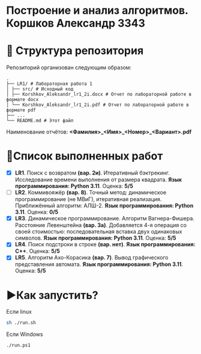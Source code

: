 <h1>Построение и анализ алгоритмов. Коршков Александр 3343</h1>
<h1>📁 Структура репозитория</h1>

Репозиторий организован следующим образом:
```
.
├── LR1/ # Лабораторная работа 1
│ ├── src/ # Исходный код
│ ├── Korshkov_Aleksandr_lr1_2i.docx # Отчет по лабораторной работе в формате docx
│ └── Korshkov_Aleksandr_lr1_2i.pdf # Отчет по лабораторной работе в формате pdf
├── ...
└── README.md # Этот файл
```
Наименование отчётов: **<Фамилия>\_<Имя>\_<Номер>\_<Вариант>.pdf**
<h1><b>📃Список выполненных работ</b></h1>

- [x] **LR1**. Поиск с возвратом **(вар. 2и)**. Итеративный бэктрекинг. Исследование времени выполнения от размера квадрата. **Язык программирования: Python 3.11**. Оценка: **5/5**
- [ ] **LR2**. Коммивояжёр **(вар. 8)**. Точный метод: динамическое программирование (не МВиГ), итеративная реализация. Приближённый алгоритм: АЛШ-2. **Язык программирования: Python 3.11**. Оценка: **0/5**
- [x] **LR3**. Динамическое программирование. Алгоритм Вагнера-Фишера. Расстояние Левенштейна **(вар. 3а)**. Добавляется 4-я операция со своей стоимостью: последовательная вставка
двух одинаковых символов. **Язык программирования: Python 3.11**. Оценка: **5/5**
- [x] **LR4**. Поиск подстроки в строке **(вар. нет)**. **Язык программирования: C++**. Оценка: **5/5**
- [x] **LR5**. Алгоритм Ахо-Корасика **(вар. 7)**. Вывод графического представления автомата. **Язык программирования: Python 3.11**. Оценка: **5/5**

<h1><b>▶️Как запустить?</h1></b>
Если linux

```bash
sh ./run.sh
```

Если Windows
```pwsh
./run.ps1
```
